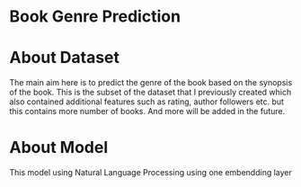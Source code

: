 # Book Genre Prediction
# About Dataset
The main aim here is to predict the genre of the book based on the synopsis of the book. This is the subset of the dataset that I previously created which also contained additional features such as rating, author followers etc. but this contains more number of books. And more will be added in the future.

# About Model
This model using Natural Language Processing using one embendding layer

